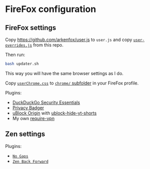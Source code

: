 # FireFox configuration


## FireFox settings

Copy https://github.com/arkenfox/user.js to `user.js` and copy [`user-overrides.js`](https://github.com/sobolevn/dotfiles/blob/master/firefox/user-overrides.js) from this repo.

Then run:

```bash
bash updater.sh
```

This way you will have the same browser settings as I do.

Copy [`userChrome.css`](https://github.com/sobolevn/dotfiles/blob/master/firefox/userChrome.css) to [`chrome/` subfolder](https://www.userchrome.org) in your FireFox profile.

Plugins:
- [DuckDuckGo Security Essentials](https://addons.mozilla.org/ru/firefox/addon/duckduckgo-for-firefox)
- [Privacy Badger](https://addons.mozilla.org/ru/firefox/addon/privacy-badger17)
- [uBlock Origin](https://addons.mozilla.org/ru/firefox/addon/ublock-origin) with [ublock-hide-yt-shorts](https://github.com/gijsdev/ublock-hide-yt-shorts)
- My own [require-vpn](https://addons.mozilla.org/en-US/firefox/addon/require-vpn)


## Zen settings

Plugins:
- [`No Gaps`](https://zen-browser.app/mods/bfcc400a-4ecb-4752-bfd2-a68f116a2722)
- [`Zen Back Forward`](https://zen-browser.app/mods/c8d9e6e6-e702-4e15-8972-3596e57cf398)
